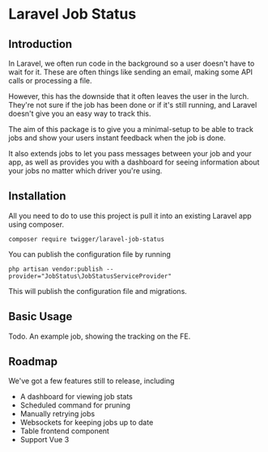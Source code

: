 # Laravel Job Status

## Introduction

In Laravel, we often run code in the background so a user doesn't have to wait for it. These are often things like sending an email, making some API calls or processing a file.

However, this has the downside that it often leaves the user in the lurch. They're not sure if the job has been done or if it's still running, and Laravel doesn't give you an easy way to track this.

The aim of this package is to give you a minimal-setup to be able to track jobs and show your users instant feedback when the job is done.

It also extends jobs to let you pass messages between your job and your app, as well as provides you with a dashboard for seeing information about your jobs no matter which driver you're using.

## Installation

All you need to do to use this project is pull it into an existing Laravel app using composer.


```console
composer require twigger/laravel-job-status
```

You can publish the configuration file by running

```console
php artisan vendor:publish --provider="JobStatus\JobStatusServiceProvider"
```

This will publish the configuration file and migrations.

## Basic Usage

Todo. An example job, showing the tracking on the FE.

## Roadmap

We've got a few features still to release, including

- A dashboard for viewing job stats
- Scheduled command for pruning
- Manually retrying jobs
- Websockets for keeping jobs up to date
- Table frontend component
- Support Vue 3
